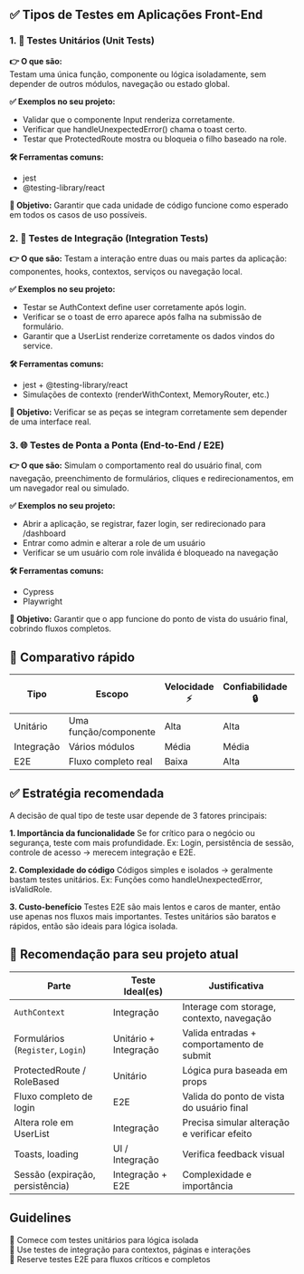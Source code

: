 ## ✅ Tipos de Testes em Aplicações Front-End
### 1. 🧪 Testes Unitários (Unit Tests)
**👉 O que são:**  
Testam uma única função, componente ou lógica isoladamente, sem depender de outros módulos, navegação ou estado global.

**✅ Exemplos no seu projeto:**
- Validar que o componente Input renderiza corretamente.
- Verificar que handleUnexpectedError() chama o toast certo.
- Testar que ProtectedRoute mostra ou bloqueia o filho baseado na role.

**🛠️ Ferramentas comuns:**
- jest
- @testing-library/react

**🧠 Objetivo:** Garantir que cada unidade de código funcione como esperado em todos os casos de uso possíveis.

### 2. 🔄 Testes de Integração (Integration Tests)
**👉 O que são:**
Testam a interação entre duas ou mais partes da aplicação: componentes, hooks, contextos, serviços ou navegação local.

**✅ Exemplos no seu projeto:**
- Testar se AuthContext define user corretamente após login.
- Verificar se o toast de erro aparece após falha na submissão de formulário.
- Garantir que a UserList renderize corretamente os dados vindos do service.

**🛠️ Ferramentas comuns:**
- jest + @testing-library/react
- Simulações de contexto (renderWithContext, MemoryRouter, etc.)

**🧠 Objetivo:** Verificar se as peças se integram corretamente sem depender de uma interface real.

### 3. 🌐 Testes de Ponta a Ponta (End-to-End / E2E)
**👉 O que são:**
Simulam o comportamento real do usuário final, com navegação, preenchimento de formulários, cliques e redirecionamentos, em um navegador real ou simulado.

**✅ Exemplos no seu projeto:**
- Abrir a aplicação, se registrar, fazer login, ser redirecionado para /dashboard
- Entrar como admin e alterar a role de um usuário
- Verificar se um usuário com role inválida é bloqueado na navegação

**🛠️ Ferramentas comuns:**
- Cypress
- Playwright

**🧠 Objetivo:** Garantir que o app funcione do ponto de vista do usuário final, cobrindo fluxos completos.

## 🧭 Comparativo rápido
| Tipo       | Escopo                | Velocidade ⚡ | Confiabilidade 🔒 | Custo de Manutenção 💸 |
| ---------- | --------------------- | ------------ | ----------------- | ---------------------- |
| Unitário   | Uma função/componente | Alta         | Alta              | Baixo                  |
| Integração | Vários módulos        | Média        | Média             | Médio                  |
| E2E        | Fluxo completo real   | Baixa        | Alta              | Alto                   |

## ✅ Estratégia recomendada
A decisão de qual tipo de teste usar depende de 3 fatores principais:

**1. Importância da funcionalidade**
Se for crítico para o negócio ou segurança, teste com mais profundidade.
Ex: Login, persistência de sessão, controle de acesso → merecem integração e E2E.

**2. Complexidade do código**
Códigos simples e isolados → geralmente bastam testes unitários.
Ex: Funções como handleUnexpectedError, isValidRole.

**3. Custo-benefício**
Testes E2E são mais lentos e caros de manter, então use apenas nos fluxos mais importantes.
Testes unitários são baratos e rápidos, então são ideais para lógica isolada.

## 🧪 Recomendação para seu projeto atual
| Parte                             | Teste Ideal(es)       | Justificativa                                |
| --------------------------------- | --------------------- | -------------------------------------------- |
| `AuthContext`                     | Integração            | Interage com storage, contexto, navegação    |
| Formulários (`Register`, `Login`) | Unitário + Integração | Valida entradas + comportamento de submit    |
| ProtectedRoute / RoleBased        | Unitário              | Lógica pura baseada em props                 |
| Fluxo completo de login           | E2E                   | Valida do ponto de vista do usuário final    |
| Altera role em UserList           | Integração            | Precisa simular alteração e verificar efeito |
| Toasts, loading                   | UI / Integração       | Verifica feedback visual                     |
| Sessão (expiração, persistência)  | Integração + E2E      | Complexidade e importância                   |

## Guidelines
🔸 Comece com testes unitários para lógica isolada  
🔸 Use testes de integração para contextos, páginas e interações  
🔸 Reserve testes E2E para fluxos críticos e completos  